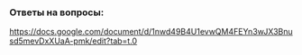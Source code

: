 ### Ответы на вопросы:
https://docs.google.com/document/d/1nwd49B4U1evwQM4FEYn3wJX3Bnusd5mevDxXUaA-pmk/edit?tab=t.0